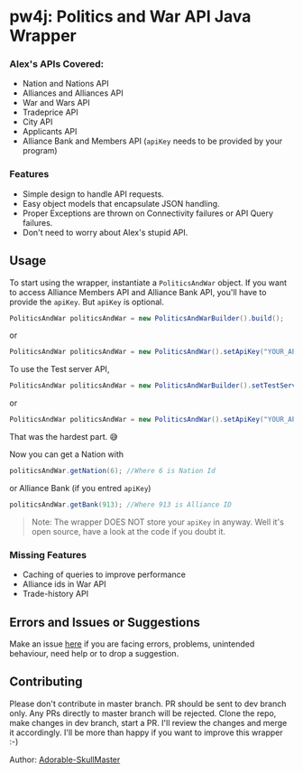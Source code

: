 # pw4j: Politics and War API Java Wrapper
### Alex's APIs Covered:
- Nation and Nations API
- Alliances and Alliances API
- War and Wars API
- Tradeprice API
- City API
- Applicants API
- Alliance Bank and Members API (`apiKey` needs to be provided by your program)

### Features
- Simple design to handle API requests.
- Easy object models that encapsulate JSON handling.
- Proper Exceptions are thrown on Connectivity failures or API Query failures.
- Don't need to worry about Alex's stupid API.

## Usage

To start using the wrapper, instantiate a `PoliticsAndWar` object. If you want to access Alliance Members API and Alliance Bank API, you'll have to provide the `apiKey`. But `apiKey` is optional.
```java
PoliticsAndWar politicsAndWar = new PoliticsAndWarBuilder().build();
```
or 
```java
PoliticsAndWar politicsAndWar = new PoliticsAndWar().setApiKey("YOUR_API_KEY_STRING").build();
```

To use the Test server API,
```java
PoliticsAndWar politicsAndWar = new PoliticsAndWarBuilder().setTestServerMode(true).build();
```
or 
```java
PoliticsAndWar politicsAndWar = new PoliticsAndWar().setApiKey("YOUR_API_KEY_STRING").setTestServerMode(true).build();
```

That was the hardest part. :sweat_smile:

Now you can get a Nation with
```java
politicsAndWar.getNation(6); //Where 6 is Nation Id
```
or Alliance Bank (if you entred `apiKey`)
```java
politicsAndWar.getBank(913); //Where 913 is Alliance ID
```

>Note: The wrapper DOES NOT store your `apiKey` in anyway. Well it's open source, have a look at the code if you doubt it.

### Missing Features
- Caching of queries to improve performance
- Alliance ids in War API
- Trade-history API

## Errors and Issues or Suggestions
Make an issue [here](https://github.com/Adorable-SkullMaster/pw4j/issues) if you are facing errors, problems, unintended behaviour, need help or to drop a suggestion.

## Contributing
Please don't contribute in master branch. PR should be sent to dev branch only. Any PRs directly to master branch will be rejected.
Clone the repo, make changes in dev branch, start a PR. I'll review the changes and merge it accordingly. I'll be more than happy if you want to improve this wrapper :-)

Author: [Adorable-SkullMaster](https://github.com/Adorable-SkullMaster)